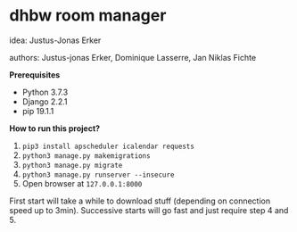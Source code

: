 # dhbw room manager
idea: Justus-Jonas Erker 

authors: Justus-jonas Erker, Dominique Lasserre, Jan Niklas Fichte

**Prerequisites**

 * Python 3.7.3
 * Django 2.2.1
 * pip 19.1.1 

**How to run this project?**

1.  `pip3 install apscheduler icalendar requests`
2.  `python3 manage.py makemigrations`
3.  `python3 manage.py migrate`
4.  `python3 manage.py runserver --insecure`
5.  Open browser at `127.0.0.1:8000`

First start will take a while to download stuff (depending on connection speed up to 3min). Successive starts will go fast and just require step 4 and 5.
